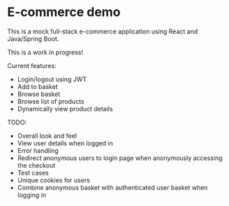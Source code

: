 # E-commerce demo

This is a mock full-stack e-commerce application using React and Java/Spring Boot.

This is a work in progress!

Current features:
* Login/logout using JWT
* Add to basket
* Browse basket
* Browse list of products
* Dynamically view product details


TODO:
* Overall look and feel
* View user details when logged in
* Error handling
* Redirect anonymous users to login page when anonymously accessing the checkout
* Test cases
* Unique cookies for users
* Combine anonymous basket with authenticated user basket when logging in
